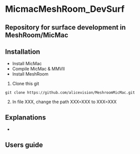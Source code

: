 # MicmacMeshRoom_DevSurf

## Repository for surface development in MeshRoom/MicMac


## Installation
- Install MicMac
- Compile MicMac & MMVII
- Install MeshRoom

1) Clone this git
```
git clone https://github.com/alicevision/MeshroomMicMac.git
```

2) In file XXX, change the path XXX=XXX to XXX=XXX

## Explanations
- 


## Users guide

